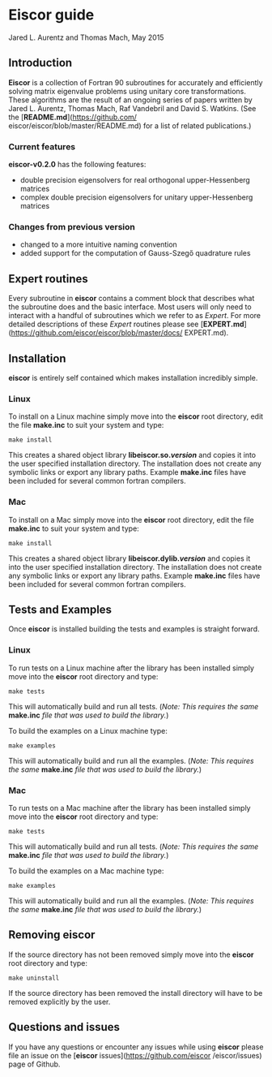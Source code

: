 # Eiscor guide #
Jared L. Aurentz and Thomas Mach, May 2015

## Introduction ##
__Eiscor__ is a collection of Fortran 90 subroutines for accurately and 
efficiently solving matrix eigenvalue problems using unitary core 
transformations. These algorithms are the result of an ongoing series of 
papers written by Jared L. Aurentz, Thomas Mach, Raf Vandebril and 
David S. Watkins. (See the [__README.md__](https://github.com/
eiscor/eiscor/blob/master/README.md) for a list of related publications.) 

### Current features ###
__eiscor-v0.2.0__ has the following features:
 - double precision eigensolvers for real orthogonal upper-Hessenberg matrices
 - complex double precision eigensolvers for unitary upper-Hessenberg matrices

### Changes from previous version ###
 - changed to a more intuitive naming convention
 - added support for the computation of Gauss-Szegő quadrature rules

## Expert routines ##
Every subroutine in __eiscor__ contains a comment block that describes what 
the subroutine does and the basic interface. Most users will only need to 
interact with a handful of subroutines which we refer to as _Expert_. For 
more detailed descriptions of these _Expert_ routines please see 
[__EXPERT.md__](https://github.com/eiscor/eiscor/blob/master/docs/
EXPERT.md).  

## Installation ##
__eiscor__ is entirely self contained which makes installation incredibly 
simple.

### Linux ###
To install on a Linux machine simply move into the __eiscor__ root directory, 
edit the file __make.inc__ to suit your system and type:
```
make install
```
This creates a shared object library __libeiscor.so._version___ and copies 
it into the user specified installation directory. The installation does not 
create any symbolic links or export any library paths. Example __make.inc__ 
files have been included for several common fortran compilers.

### Mac ###
To install on a Mac simply move into the __eiscor__ root directory, edit 
the file __make.inc__ to suit your system and type:
```
make install
```
This creates a shared object library __libeiscor.dylib._version___ and 
copies it into the user specified installation directory. 
The installation does not create any symbolic links or export any library 
paths. Example __make.inc__ files have been included for several common 
fortran compilers.

## Tests and Examples ##
Once __eiscor__ is installed building the tests and examples is straight 
forward.

### Linux ###
To run tests on a Linux machine after the library has been installed simply 
move into the __eiscor__ root directory and type:
```
make tests
```
This will automatically build and run all tests. (_Note: This requires the 
same_ __make.inc__ _file that was used to build the library._) 

To build the examples on a Linux machine type:
```
make examples
```
This will automatically build and run all the examples. (_Note: This 
requires the same_ __make.inc__ _file that was used to build the library._) 

### Mac ###
To run tests on a Mac machine after the library has been installed simply 
move into the __eiscor__ root directory and type:
```
make tests
```
This will automatically build and run all tests. (_Note: This requires the 
same_ __make.inc__ _file that was used to build the library._) 

To build the examples on a Mac machine type:
```
make examples
```
This will automatically build and run all the examples. (_Note: This requires 
the same_ __make.inc__ _file that was used to build the library._) 

## Removing eiscor ##
If the source directory has not been removed simply move into the __eiscor__ 
root directory and type:
```
make uninstall
```
If the source directory has been removed the install directory will have to 
be removed explicitly by the user.

## Questions and issues ##
If you have any questions or encounter any issues while using __eiscor__ 
please file an issue on the [__eiscor__ issues](https://github.com/eiscor
/eiscor/issues) page of Github.
